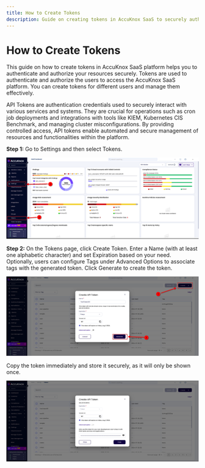 ```yaml
---
title: How to Create Tokens
description: Guide on creating tokens in AccuKnox SaaS to securely authenticate and authorize access to various resources and services.
---
```


# How to Create Tokens

This guide on how to create tokens in AccuKnox SaaS platform helps you to authenticate and authorize your resources securely. Tokens are used to authenticate and authorize the users to access the AccuKnox SaaS platform. You can create tokens for different users and manage them effectively.

API Tokens are authentication credentials used to securely interact with various services and systems. They are crucial for operations such as cron job deployments and integrations with tools like KIEM, Kubernetes CIS Benchmark, and managing cluster misconfigurations. By providing controlled access, API tokens enable automated and secure management of resources and functionalities within the platform.

**Step 1:** Go to Settings and then select Tokens.

![Token Creation](images/token-creation/image3.png)

**Step 2:** On the Tokens page, click Create Token. Enter a Name (with at least one alphabetic character) and set Expiration based on your need. Optionally, users can configure Tags under Advanced Options to associate tags with the generated token. Click Generate to create the token.

![Token Creation](images/token-creation/image1.png)

Copy the token immediately and store it securely, as it will only be shown once.

![Token Creation](images/token-creation/image2.png)
